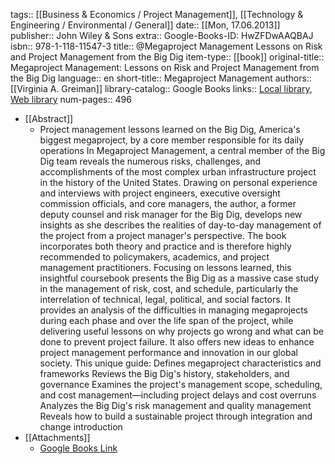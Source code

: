 tags:: [[Business & Economics / Project Management]], [[Technology & Engineering / Environmental / General]]
date:: [[Mon, 17.06.2013]]
publisher:: John Wiley & Sons
extra:: Google-Books-ID: HwZFDwAAQBAJ
isbn:: 978-1-118-11547-3
title:: @Megaproject Management Lessons on Risk and Project Management from the Big Dig
item-type:: [[book]]
original-title:: Megaproject Management: Lessons on Risk and Project Management from the Big Dig
language:: en
short-title:: Megaproject Management
authors:: [[Virginia A. Greiman]]
library-catalog:: Google Books
links:: [Local library](zotero://select/library/items/KGHD6UKK), [Web library](https://www.zotero.org/users/6520516/items/KGHD6UKK)
num-pages:: 496

- [[Abstract]]
	- Project management lessons learned on the Big Dig, America's biggest megaproject, by a core member responsible for its daily operations In Megaproject Management, a central member of the Big Dig team reveals the numerous risks, challenges, and accomplishments of the most complex urban infrastructure project in the history of the United States. Drawing on personal experience and interviews with project engineers, executive oversight commission officials, and core managers, the author, a former deputy counsel and risk manager for the Big Dig, develops new insights as she describes the realities of day-to-day management of the project from a project manager's perspective. The book incorporates both theory and practice and is therefore highly recommended to policymakers, academics, and project management practitioners. Focusing on lessons learned, this insightful coursebook presents the Big Dig as a massive case study in the management of risk, cost, and schedule, particularly the interrelation of technical, legal, political, and social factors. It provides an analysis of the difficulties in managing megaprojects during each phase and over the life span of the project, while delivering useful lessons on why projects go wrong and what can be done to prevent project failure. It also offers new ideas to enhance project management performance and innovation in our global society. This unique guide:  Defines megaproject characteristics and frameworks Reviews the Big Dig's history, stakeholders, and governance Examines the project's management scope, scheduling, and cost management—including project delays and cost overruns Analyzes the Big Dig's risk management and quality management Reveals how to build a sustainable project through integration and change introduction
- [[Attachments]]
	- [Google Books Link](https://books.google.ru/books?id=HwZFDwAAQBAJ)